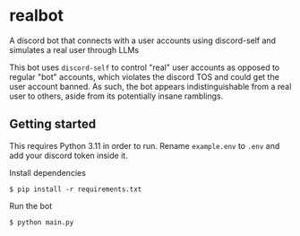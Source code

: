 # realbot
A discord bot that connects with a user accounts using discord-self and simulates a real user through LLMs

This bot uses `discord-self` to control "real" user accounts as opposed to regular "bot" accounts, which violates the discord TOS and could get the user account banned.
As such, the bot appears indistinguishable from a real user to others, aside from its potentially insane ramblings.

## Getting started
This requires Python 3.11 in order to run.
Rename `example.env` to `.env` and add your discord token inside it.

Install dependencies
```
$ pip install -r requirements.txt
```

Run the bot
```
$ python main.py
```
